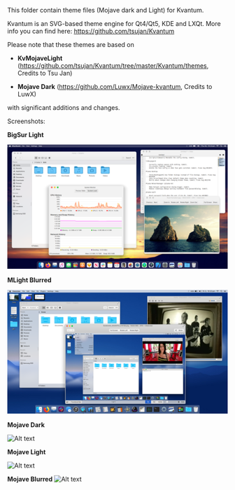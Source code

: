 This folder contain theme files (Mojave dark and Light) for Kvantum.

Kvantum is an SVG-based theme engine for Qt4/Qt5, KDE and LXQt. More info you can find here: https://github.com/tsujan/Kvantum



Please note that these themes are based on 


- **KvMojaveLight** (https://github.com/tsujan/Kvantum/tree/master/Kvantum/themes, Credits to Tsu Jan)

- **Mojave Dark** (https://github.com/Luwx/Mojave-kvantum, Credits to LuwX)


with significant additions and changes.




Screenshots:


**BigSur Light**

![Alt text](https://github.com/mkole/KDE-Plasma/blob/master/Kvantum%20Themes/Big%20Sur.png?raw=true)


**MLight Blurred**

![Alt text](https://github.com/mkole/KDE-Plasma/blob/master/Kvantum%20Themes/MLight%20Blurred.png?raw=true)


**Mojave Dark**

![Alt text](https://github.com/mkole/KDE-Plasma/blob/master/Kvantum%20Themes/Mojave%20Dark.png?raw=true)


**Mojave Light**

![Alt text](https://github.com/mkole/KDE-Plasma/blob/master/Kvantum%20Themes/Mojave%20Light.png?raw=true)


**Mojave Blurred**
![Alt text](https://github.com/mkole/KDE-Plasma/blob/master/Kvantum%20Themes/Mojave-blurred.png?raw=true)
